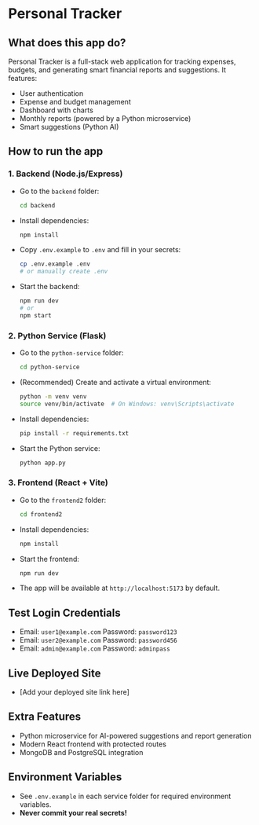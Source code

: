 # Personal Tracker

## What does this app do?
Personal Tracker is a full-stack web application for tracking expenses, budgets, and generating smart financial reports and suggestions. It features:
- User authentication
- Expense and budget management
- Dashboard with charts
- Monthly reports (powered by a Python microservice)
- Smart suggestions (Python AI)

## How to run the app

### 1. Backend (Node.js/Express)
- Go to the `backend` folder:
  ```sh
  cd backend
  ```
- Install dependencies:
  ```sh
  npm install
  ```
- Copy `.env.example` to `.env` and fill in your secrets:
  ```sh
  cp .env.example .env
  # or manually create .env
  ```
- Start the backend:
  ```sh
  npm run dev
  # or
  npm start
  ```

### 2. Python Service (Flask)
- Go to the `python-service` folder:
  ```sh
  cd python-service
  ```
- (Recommended) Create and activate a virtual environment:
  ```sh
  python -m venv venv
  source venv/bin/activate  # On Windows: venv\Scripts\activate
  ```
- Install dependencies:
  ```sh
  pip install -r requirements.txt
  ```
- Start the Python service:
  ```sh
  python app.py
  ```

### 3. Frontend (React + Vite)
- Go to the `frontend2` folder:
  ```sh
  cd frontend2
  ```
- Install dependencies:
  ```sh
  npm install
  ```
- Start the frontend:
  ```sh
  npm run dev
  ```
- The app will be available at `http://localhost:5173` by default.

## Test Login Credentials
- Email: `user1@example.com`  Password: `password123`
- Email: `user2@example.com`  Password: `password456`
- Email: `admin@example.com`  Password: `adminpass`

## Live Deployed Site
- [Add your deployed site link here]

## Extra Features
- Python microservice for AI-powered suggestions and report generation
- Modern React frontend with protected routes
- MongoDB and PostgreSQL integration

## Environment Variables
- See `.env.example` in each service folder for required environment variables.
- **Never commit your real secrets!** 